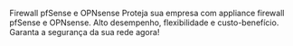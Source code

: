 Firewall pfSense e OPNsense
Proteja sua empresa com appliance firewall pfSense e OPNsense. Alto desempenho, flexibilidade e custo-benefício. Garanta a segurança da sua rede agora!
